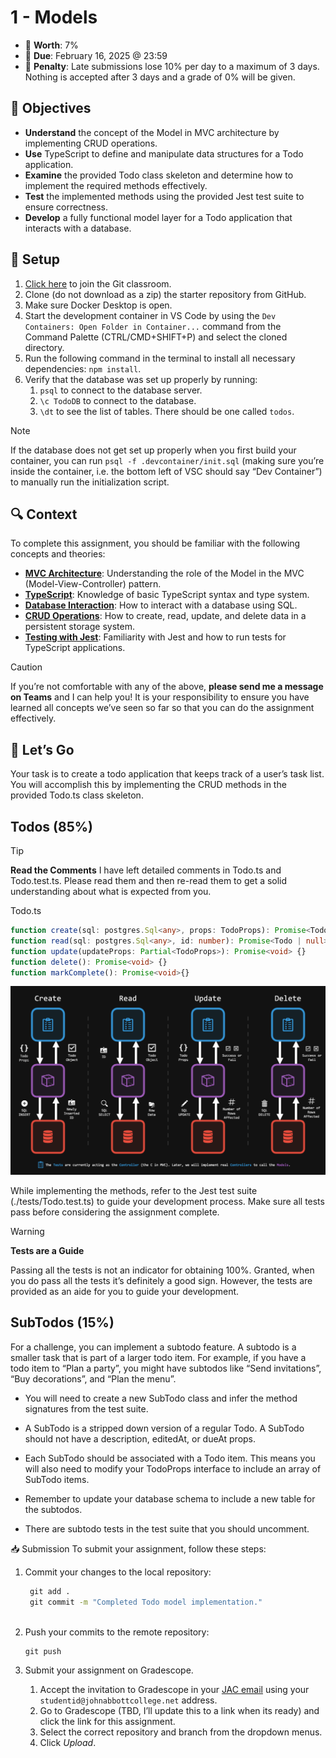 # 1 - Models

- 💯 **Worth**: 7%
- 📅 **Due**: February 16, 2025 @ 23:59
- 🚫 **Penalty**: Late submissions lose 10% per day to a maximum of 3 days. Nothing is accepted after 3 days and a grade of 0% will be given.

## 🎯 Objectives

- **Understand** the concept of the Model in MVC architecture by implementing CRUD operations.
- **Use** TypeScript to define and manipulate data structures for a Todo application.
- **Examine** the provided Todo class skeleton and determine how to implement the required methods effectively.
- **Test** the implemented methods using the provided Jest test suite to ensure correctness.
- **Develop** a fully functional model layer for a Todo application that interacts with a database.

## 🔨 Setup

1. [Click here](https://classroom.github.com/a/8e9ITenX) to join the Git classroom.
2. Clone (do not download as a zip) the starter repository from GitHub.
3. Make sure Docker Desktop is open.
4. Start the development container in VS Code by using the `Dev Containers: Open Folder in Container...` command from the Command Palette (CTRL/CMD+SHIFT+P) and select the cloned directory.
5. Run the following command in the terminal to install all necessary dependencies: `npm install`.
6. Verify that the database was set up properly by running:
   1. `psql` to connect to the database server.
   2. `\c TodoDB` to connect to the database.  
   3. `\dt` to see the list of tables. There should be one called `todos`.

> [!Note]
>
> If the database does not get set up properly when you first build your container, you can run `psql -f .devcontainer/init.sql` (making sure you’re inside the container, i.e. the bottom left of VSC should say “Dev Container”) to manually run the initialization script.



## 🔍 Context

To complete this assignment, you should be familiar with the following concepts and theories:

- **[MVC Architecture](Notes/Week2/mvc.md)**: Understanding the role of the Model in the MVC (Model-View-Controller) pattern.
- **[TypeScript](Notes/Week2/14-typescript.md)**: Knowledge of basic TypeScript syntax and type system.
- **[Database Interaction](Notes/Week2/12-docker.md)**: How to interact with a database using SQL.
- **[CRUD Operations](Notes/Week2/13-postgresql.md)**: How to create, read, update, and delete data in a persistent storage system.
- **[Testing with Jest](https://vikramsinghmtl.github.io/420-4W6-Web-Programming-II/guides/testing)**: Familiarity with Jest and how to run tests for TypeScript applications.

>[!CAUTION]
>
>If you’re not comfortable with any of the above, **please send me a message on Teams** and I can help you! It is your responsibility to ensure you have learned all concepts we’ve seen so far so that you can do the assignment effectively.



## 🚦 Let’s Go

Your task is to create a todo application that keeps track of a user’s task list. You will accomplish this by implementing the CRUD methods in the provided Todo.ts class skeleton.

## Todos (85%)
>[!TIP]
>**Read the Comments**
>I have left detailed comments in Todo.ts and Todo.test.ts. Please read them and then re-read them to get a solid understanding about what is expected from you.
>


Todo.ts

```ts
function create(sql: postgres.Sql<any>, props: TodoProps): Promise<Todo> {}
function read(sql: postgres.Sql<any>, id: number): Promise<Todo | null> {}
function update(updateProps: Partial<TodoProps>): Promise<void> {}
function delete(): Promise<void> {}
function markComplete(): Promise<void>{}
```



![CRUD](../images/CRUD.png)

While implementing the methods, refer to the Jest test suite (./tests/Todo.test.ts) to guide your development process. Make sure all tests pass before considering the assignment complete.

> [!WARNING] 
>
> **Tests are a Guide**
>
> Passing all the tests is not an indicator for obtaining 100%. Granted, when you do pass all the tests it’s definitely a good sign. However, the tests are provided as an aide for you to guide your development.

## SubTodos (15%)
For a challenge, you can implement a subtodo feature. A subtodo is a smaller task that is part of a larger todo item. For example, if you have a todo item to “Plan a party”, you might have subtodos like “Send invitations”, “Buy decorations”, and “Plan the menu”.

- You will need to create a new SubTodo class and infer the method signatures from the test suite.

- A SubTodo is a stripped down version of a regular Todo. A SubTodo should not have a description, editedAt, or dueAt props.

- Each SubTodo should be associated with a Todo item. This means you will also need to modify your TodoProps interface to include an array of SubTodo items.

- Remember to update your database schema to include a new table for the subtodos.

- There are subtodo tests in the test suite that you should uncomment.


📥 Submission
To submit your assignment, follow these steps:

1. Commit your changes to the local repository:

   ```cmd
    git add .
    git commit -m "Completed Todo model implementation."
    
   ```




2. Push your commits to the remote repository:

   ```cmd
   git push
   ```

3. Submit your assignment on Gradescope.

	1. Accept the invitation to Gradescope in your [JAC email](https://outlook.com/) using your `studentid@johnabbottcollege.net` address.
	2. Go to Gradescope (TBD, I’ll update this to a link when its ready) and click the link for this assignment.
	3. Select the correct repository and branch from the dropdown menus.
	4. Click *Upload*.

